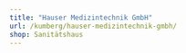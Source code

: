 ```yaml
---
title: "Hauser Medizintechnik GmbH"
url: /kumberg/hauser-medizintechnik-gmbh/
shop: Sanitätshaus
---
```

